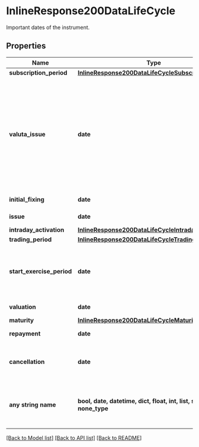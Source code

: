 # InlineResponse200DataLifeCycle

Important dates of the instrument.

## Properties
Name | Type | Description | Notes
------------ | ------------- | ------------- | -------------
**subscription_period** | [**InlineResponse200DataLifeCycleSubscriptionPeriod**](InlineResponse200DataLifeCycleSubscriptionPeriod.md) |  | [optional] 
**valuta_issue** | **date** | Date by which the issuer requires receiving the purchase price for a newly issued product purchased during the subscription period. | [optional] 
**initial_fixing** | **date** | Date of the initial fixing. | [optional] 
**issue** | **date** | Date of the issue. | [optional] 
**intraday_activation** | [**InlineResponse200DataLifeCycleIntradayActivation**](InlineResponse200DataLifeCycleIntradayActivation.md) |  | [optional] 
**trading_period** | [**InlineResponse200DataLifeCycleTradingPeriod**](InlineResponse200DataLifeCycleTradingPeriod.md) |  | [optional] 
**start_exercise_period** | **date** | Date of the start of the exercise period, which ends with the valuation. | [optional] 
**valuation** | **date** | Date of the valuation. | [optional] 
**maturity** | [**InlineResponse200DataLifeCycleMaturity**](InlineResponse200DataLifeCycleMaturity.md) |  | [optional] 
**repayment** | **date** | Date of the repayment. | [optional] 
**cancellation** | **date** | Date of the cancellation day defined by the issuer. | [optional] 
**any string name** | **bool, date, datetime, dict, float, int, list, str, none_type** | any string name can be used but the value must be the correct type | [optional]

[[Back to Model list]](../README.md#documentation-for-models) [[Back to API list]](../README.md#documentation-for-api-endpoints) [[Back to README]](../README.md)



